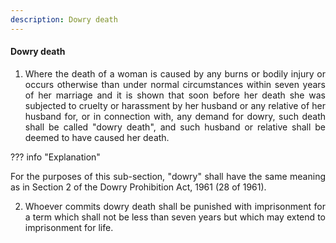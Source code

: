 ```yaml
---
description: Dowry death
---
```


#### Dowry death
<div style="text-align: justify">

1. Where the death of a woman is caused by any burns or bodily injury or occurs otherwise than under normal circumstances within seven years of her marriage and it is shown that soon before her death she was subjected to cruelty or harassment by her husband or any relative of her husband for, or in connection with, any demand for dowry, such death shall be called "dowry death", and such husband or relative shall be deemed to have caused her death.

</div>

??? info "Explanation"
    <div style="text-align: justify"> For the purposes of this sub-section, "dowry" shall have the same meaning as in Section 2 of the Dowry Prohibition Act, 1961 (28 of 1961).

<div style="text-align: justify">

2. Whoever commits dowry death shall be punished with imprisonment for a term which shall not be less than seven years but which may extend to imprisonment for life.

</div>
